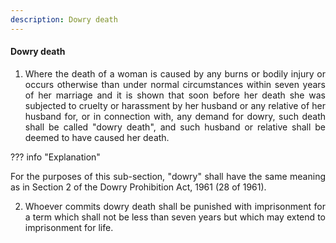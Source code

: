 ```yaml
---
description: Dowry death
---
```


#### Dowry death
<div style="text-align: justify">

1. Where the death of a woman is caused by any burns or bodily injury or occurs otherwise than under normal circumstances within seven years of her marriage and it is shown that soon before her death she was subjected to cruelty or harassment by her husband or any relative of her husband for, or in connection with, any demand for dowry, such death shall be called "dowry death", and such husband or relative shall be deemed to have caused her death.

</div>

??? info "Explanation"
    <div style="text-align: justify"> For the purposes of this sub-section, "dowry" shall have the same meaning as in Section 2 of the Dowry Prohibition Act, 1961 (28 of 1961).

<div style="text-align: justify">

2. Whoever commits dowry death shall be punished with imprisonment for a term which shall not be less than seven years but which may extend to imprisonment for life.

</div>
